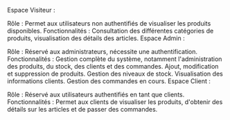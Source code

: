 Espace Visiteur :

Rôle : Permet aux utilisateurs non authentifiés de visualiser les produits disponibles.
Fonctionnalités : Consultation des différentes catégories de produits, visualisation des détails des articles.
Espace Admin :

Rôle : Réservé aux administrateurs, nécessite une authentification.
Fonctionnalités : Gestion complète du système, notamment l'administration des produits, du stock, des clients et des commandes.
Ajout, modification et suppression de produits.
Gestion des niveaux de stock.
Visualisation des informations clients.
Gestion des commandes en cours.
Espace Client :

Rôle : Réservé aux utilisateurs authentifiés en tant que clients.
Fonctionnalités : Permet aux clients de visualiser les produits, d'obtenir des détails sur les articles et de passer des commandes.
